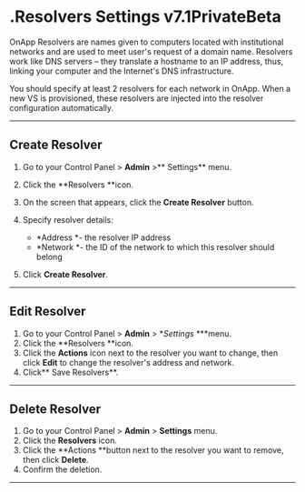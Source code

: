 # .Resolvers Settings v7.1PrivateBeta

OnApp Resolvers are names given to computers located with institutional networks and are used to meet user's request of a domain name. Resolvers work like DNS servers – they translate a hostname to an IP address, thus, linking your computer and the Internet's DNS infrastructure. 

You should specify at least 2 resolvers for each network in OnApp. When a new VS is provisioned, these resolvers are injected into the resolver configuration automatically.

------------------------------------------------------------------------

## Create Resolver

1.  Go to your Control Panel &gt; **Admin** &gt;** Settings** menu.
2.  Click the **Resolvers **icon.
3.  On the screen that appears, click the **Create Resolver** button.
4.  Specify resolver details:
    -   *Address *- the resolver IP address
    -   *Network *- the ID of the network to which this resolver should belong

5.  Click **Create Resolver**.

------------------------------------------------------------------------

## Edit Resolver

1.  Go to your Control Panel &gt; **Admin** &gt; **Settings* ***menu.
2.  Click the **Resolvers **icon.
3.  Click the **Actions** icon next to the resolver you want to change, then click **Edit** to change the resolver's address and network.
4.  Click** Save Resolvers**.

------------------------------------------------------------------------

## Delete Resolver

1.  Go to your Control Panel &gt; **Admin** &gt; **Settings** menu.
2.  Click the **Resolvers** icon.
3.  Click the **Actions **button next to the resolver you want to remove, then click **Delete**. 
4.  Confirm the deletion.

------------------------------------------------------------------------


